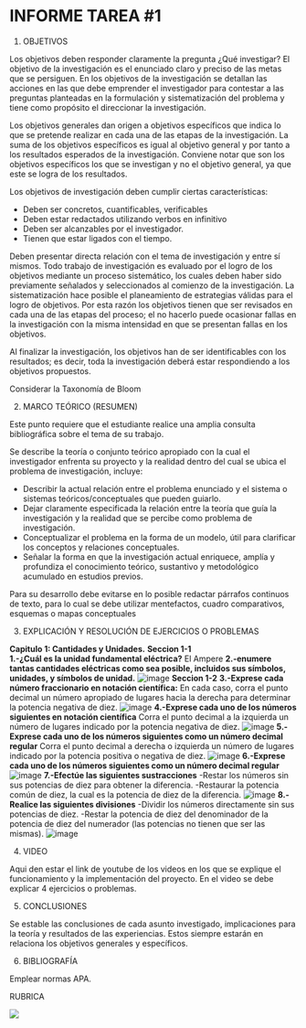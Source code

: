 # INFORME TAREA #1


1. OBJETIVOS

Los objetivos deben responder claramente la pregunta ¿Qué investigar? 
El objetivo de la investigación es el enunciado claro y preciso de las metas que se persiguen. En los objetivos de la investigación se detallan las acciones en las que debe emprender el investigador para contestar a las preguntas planteadas en la formulación y sistematización del problema y tiene como propósito el direccionar la investigación. 

Los objetivos generales dan origen a objetivos específicos que indica lo que se pretende realizar en cada una de las etapas de la investigación. La suma de los objetivos específicos es igual al objetivo general y por tanto a los resultados esperados de la investigación. Conviene notar que son los objetivos específicos los que se investigan y no el objetivo general, ya que este se logra de los resultados. 

Los objetivos de investigación deben cumplir ciertas características: 
* Deben ser concretos, cuantificables, verificables 
* Deben estar redactados utilizando verbos en infinitivo 
* Deben ser alcanzables por el investigador. 
* Tienen que estar ligados con el tiempo. 


Deben presentar directa relación con el tema de investigación y entre sí mismos. Todo trabajo de investigación es evaluado por el logro de los objetivos mediante un proceso sistemático, los cuales deben haber sido previamente señalados y seleccionados al comienzo de la investigación. La sistematización hace posible el planeamiento de estrategias válidas para el logro de objetivos. Por esta razón los objetivos tienen que ser revisados en cada una de las etapas del proceso; el no hacerlo puede ocasionar fallas en la investigación con la misma intensidad en que se presentan fallas en los objetivos. 

Al finalizar la investigación, los objetivos han de ser identificables con los resultados; es decir, toda la investigación deberá estar respondiendo a los objetivos propuestos. 

Considerar la Taxonomía de Bloom

2. MARCO TEÓRICO (RESUMEN)

Este punto requiere que el estudiante realice una amplia consulta bibliográfica sobre el tema de su trabajo.

Se describe la teoría o conjunto teórico apropiado con la cual el investigador enfrenta su proyecto y la realidad dentro del cual se ubica el problema de investigación, incluye:
* Describir la actual relación entre el problema enunciado y el sistema o sistemas teóricos/conceptuales que pueden guiarlo.
* Dejar claramente especificada la relación entre la teoría que guía la investigación y la realidad que se percibe como problema de investigación.
* Conceptualizar el problema en la forma de un modelo, útil para clarificar los conceptos y relaciones conceptuales.
* Señalar la forma en que la investigación actual enriquece, amplía y profundiza el conocimiento teórico, sustantivo y metodológico acumulado en estudios previos.

Para su desarrollo debe evitarse en lo posible redactar párrafos continuos de texto, para lo cual se debe utilizar  mentefactos, cuadro comparativos, esquemas o mapas conceptuales

3. EXPLICACIÓN Y RESOLUCIÓN DE EJERCICIOS O PROBLEMAS

**Capitulo 1: Cantidades y Unidades.**
**Seccion 1-1**    			 
**1.-¿Cuál es la unidad fundamental eléctrica?**
El Ampere 
**2.-enumere tantas cantidades eléctricas como sea posible, incluidos sus símbolos, unidades, y símbolos de unidad.**
![image](https://user-images.githubusercontent.com/105570939/168455426-9aae246f-0640-4581-abb0-b01838a2089b.png)
**Seccion 1-2**
**3.-Exprese cada número fraccionario en notación científica:**
En cada caso, corra el punto decimal un número apropiado de lugares hacia la derecha para determinar la potencia negativa de diez.
![image](https://user-images.githubusercontent.com/105570939/168456179-2119f5ec-bb09-4cc1-bc5d-ea4d02dd633a.png)
**4.-Exprese cada uno de los números siguientes en notación científica**
Corra el punto decimal a la izquierda un número de lugares indicado por la potencia negativa de diez.
![image](https://user-images.githubusercontent.com/105570939/168456443-55ab7715-6ea9-4553-96d9-d6ced2cfc986.png)
**5.-Exprese cada uno de los números siguientes como un número decimal regular**
Corra el punto decimal a derecha o izquierda un número de lugares indicado por la potencia positiva o negativa de diez.
![image](https://user-images.githubusercontent.com/105570939/168456690-a0708ddf-ecd3-487e-bf81-85c4d44a10ac.png)
**6.-Exprese cada uno de los números siguientes como un número decimal regular**
![image](https://user-images.githubusercontent.com/105570939/168457000-ca10839f-799b-4417-9f4f-57f338006e84.png)
**7.-Efectúe las siguientes sustracciones**
-Restar los números sin sus potencias de diez para obtener la diferencia.
-Restaurar la potencia común de diez, la cual es la potencia de diez de la diferencia.
![image](https://user-images.githubusercontent.com/105570939/168457947-1e621ad9-1a73-41f2-a2ab-362f992627ce.png)
**8.-Realice las siguientes divisiones**
-Dividir los números directamente sin sus potencias de diez.
-Restar la potencia de diez del denominador de la potencia de diez del numerador (las potencias no tienen que ser las mismas).
![image](https://user-images.githubusercontent.com/105570939/168458229-07f9509f-7147-4021-bc0a-a2e659d83f0e.png)

4. VIDEO

Aqui den estar el link de youtube de los videos en los que se explique el funcionamiento y la implementación del proyecto.
En el video se debe explicar 4 ejercicios o problemas.


5. CONCLUSIONES

Se estable las conclusiones de cada asunto investigado, implicaciones para la teoría y resultados de las experiencias. Estos siempre estarán en relaciona los objetivos generales y específicos.

6. BIBLIOGRAFÍA

Emplear normas APA.

RUBRICA

![](https://github.com/doalulema/InformeTarea/blob/main/Tarea.png)
